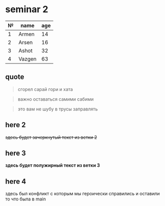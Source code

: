 # seminar 2

|№| name | age |
|-|------|-----|
 1| Armen | 14
 2|Arsen  | 16
 3| Ashot | 32
 4|Vazgen | 63

 ## quote

 > сгорел сарай гори и хата

 > важно оставаться самими сабими

 > это вам не шубу в трусы заправлять

 ## here 2
 
~~здесь будет зачеркнутый текст из ветки 2~~

 ## here 3

**здесь будет полужирный текст из ветки 3**
 ## here 4

 здесь был конфликт
 с которым мы героически справились и оставили то что была в  main